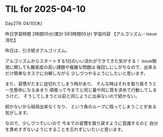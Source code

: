 # TIL for 2025-04-10
Day279: 04/10(木)

昨日学習時間 2時間05分(累計:583時間05分)
学習内容 【アルゴリズム・issue消化】

昨日は、引き続きアルゴリズム。

アルゴリズムからスタートする1日のいい流れができてきた気がする！
issue開発に関しても難易度の高い課題や複雑な問題は
後回しにしがちなので、出来るだけ簡単なタスクに分解しながら
少しづつやるようにしたいと思います。

また、習慣がたまに途切れてしまう時があり、
そんな時はそれを取り戻そうと一生懸命になるあまり
頑張って今までと同じ量や同じ質を求めて行動してしまうけど、
そうしてしまうと以前と同じように出来ないので続かない。

続かないから結局出来なくなり、
という負のループに陥ってしまうことがある気がします。

なので、少しづつでいいので
今までの習慣を取り戻すように意識するのと
自分を責めすぎないようにすることを忘れずにいたいと思います。